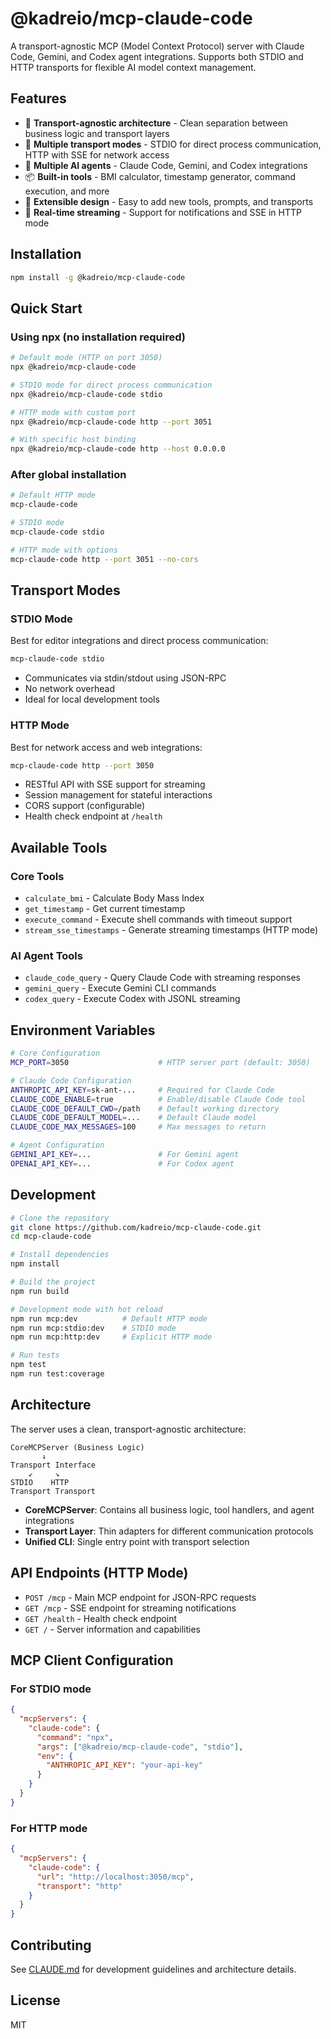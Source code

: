 # @kadreio/mcp-claude-code

A transport-agnostic MCP (Model Context Protocol) server with Claude Code, Gemini, and Codex agent integrations. Supports both STDIO and HTTP transports for flexible AI model context management.

## Features

- 🚀 **Transport-agnostic architecture** - Clean separation between business logic and transport layers
- 🔄 **Multiple transport modes** - STDIO for direct process communication, HTTP with SSE for network access
- 🤖 **Multiple AI agents** - Claude Code, Gemini, and Codex integrations
- 📦 **Built-in tools** - BMI calculator, timestamp generator, command execution, and more
- 🔧 **Extensible design** - Easy to add new tools, prompts, and transports
- 💬 **Real-time streaming** - Support for notifications and SSE in HTTP mode

## Installation

```bash
npm install -g @kadreio/mcp-claude-code
```

## Quick Start

### Using npx (no installation required)

```bash
# Default mode (HTTP on port 3050)
npx @kadreio/mcp-claude-code

# STDIO mode for direct process communication
npx @kadreio/mcp-claude-code stdio

# HTTP mode with custom port
npx @kadreio/mcp-claude-code http --port 3051

# With specific host binding
npx @kadreio/mcp-claude-code http --host 0.0.0.0
```

### After global installation

```bash
# Default HTTP mode
mcp-claude-code

# STDIO mode
mcp-claude-code stdio

# HTTP mode with options
mcp-claude-code http --port 3051 --no-cors
```

## Transport Modes

### STDIO Mode
Best for editor integrations and direct process communication:
```bash
mcp-claude-code stdio
```
- Communicates via stdin/stdout using JSON-RPC
- No network overhead
- Ideal for local development tools

### HTTP Mode
Best for network access and web integrations:
```bash
mcp-claude-code http --port 3050
```
- RESTful API with SSE support for streaming
- Session management for stateful interactions
- CORS support (configurable)
- Health check endpoint at `/health`

## Available Tools

### Core Tools
- `calculate_bmi` - Calculate Body Mass Index
- `get_timestamp` - Get current timestamp
- `execute_command` - Execute shell commands with timeout support
- `stream_sse_timestamps` - Generate streaming timestamps (HTTP mode)

### AI Agent Tools
- `claude_code_query` - Query Claude Code with streaming responses
- `gemini_query` - Execute Gemini CLI commands
- `codex_query` - Execute Codex with JSONL streaming

## Environment Variables

```bash
# Core Configuration
MCP_PORT=3050                    # HTTP server port (default: 3050)

# Claude Code Configuration
ANTHROPIC_API_KEY=sk-ant-...     # Required for Claude Code
CLAUDE_CODE_ENABLE=true          # Enable/disable Claude Code tool
CLAUDE_CODE_DEFAULT_CWD=/path    # Default working directory
CLAUDE_CODE_DEFAULT_MODEL=...    # Default Claude model
CLAUDE_CODE_MAX_MESSAGES=100     # Max messages to return

# Agent Configuration
GEMINI_API_KEY=...               # For Gemini agent
OPENAI_API_KEY=...               # For Codex agent
```

## Development

```bash
# Clone the repository
git clone https://github.com/kadreio/mcp-claude-code.git
cd mcp-claude-code

# Install dependencies
npm install

# Build the project
npm run build

# Development mode with hot reload
npm run mcp:dev          # Default HTTP mode
npm run mcp:stdio:dev    # STDIO mode
npm run mcp:http:dev     # Explicit HTTP mode

# Run tests
npm test
npm run test:coverage
```

## Architecture

The server uses a clean, transport-agnostic architecture:

```
CoreMCPServer (Business Logic)
       ↓
Transport Interface
    ↙     ↘
STDIO    HTTP
Transport Transport
```

- **CoreMCPServer**: Contains all business logic, tool handlers, and agent integrations
- **Transport Layer**: Thin adapters for different communication protocols
- **Unified CLI**: Single entry point with transport selection

## API Endpoints (HTTP Mode)

- `POST /mcp` - Main MCP endpoint for JSON-RPC requests
- `GET /mcp` - SSE endpoint for streaming notifications
- `GET /health` - Health check endpoint
- `GET /` - Server information and capabilities

## MCP Client Configuration

### For STDIO mode
```json
{
  "mcpServers": {
    "claude-code": {
      "command": "npx",
      "args": ["@kadreio/mcp-claude-code", "stdio"],
      "env": {
        "ANTHROPIC_API_KEY": "your-api-key"
      }
    }
  }
}
```

### For HTTP mode
```json
{
  "mcpServers": {
    "claude-code": {
      "url": "http://localhost:3050/mcp",
      "transport": "http"
    }
  }
}
```

## Contributing

See [CLAUDE.md](./CLAUDE.md) for development guidelines and architecture details.

## License

MIT